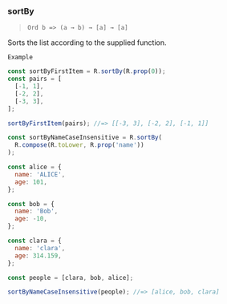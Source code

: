### sortBy

> `Ord b => (a → b) → [a] → [a]`

Sorts the list according to the supplied function.

`Example`

```js
const sortByFirstItem = R.sortBy(R.prop(0));
const pairs = [
  [-1, 1],
  [-2, 2],
  [-3, 3],
];

sortByFirstItem(pairs); //=> [[-3, 3], [-2, 2], [-1, 1]]

const sortByNameCaseInsensitive = R.sortBy(
  R.compose(R.toLower, R.prop('name'))
);

const alice = {
  name: 'ALICE',
  age: 101,
};

const bob = {
  name: 'Bob',
  age: -10,
};

const clara = {
  name: 'clara',
  age: 314.159,
};

const people = [clara, bob, alice];

sortByNameCaseInsensitive(people); //=> [alice, bob, clara]
```
